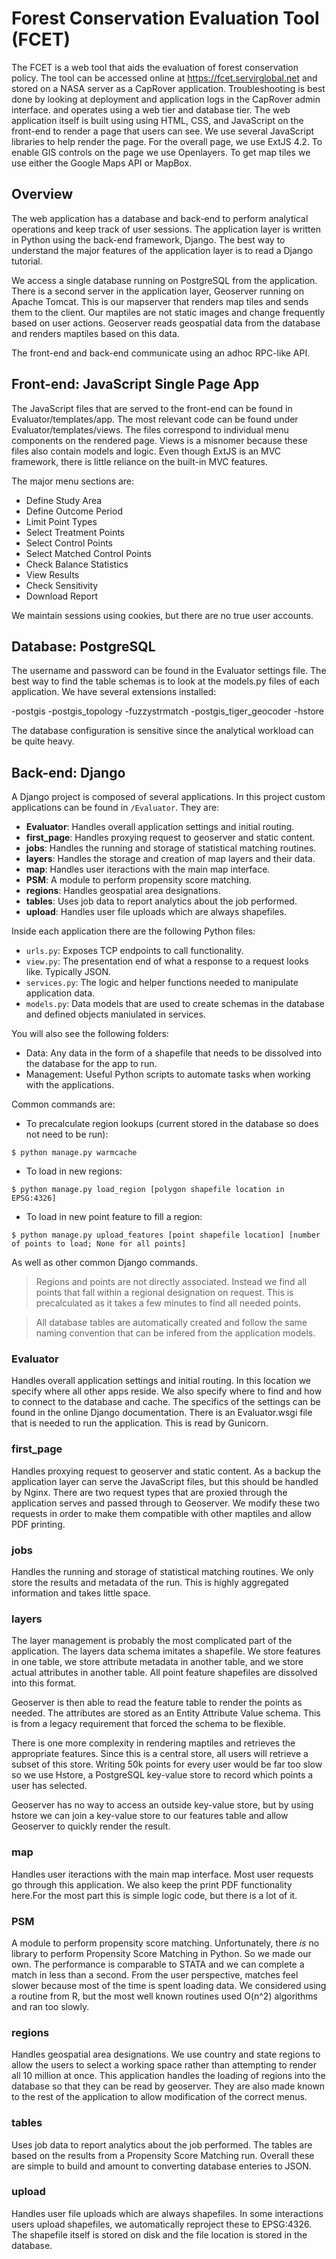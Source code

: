 # Forest Conservation Evaluation Tool (FCET)

The FCET is a web tool that aids the evaluation of forest conservation policy. The tool can be accessed online at https://fcet.servirglobal.net and stored on a NASA server as a CapRover application. Troubleshooting is best done by looking at deployment and application logs in the CapRover admin interface. and operates using a web tier and database tier. The web application itself is built using using HTML, CSS, and JavaScript on the front-end to render a page that users can see. We use several JavaScript libraries to help render the page. For the overall page, we use ExtJS 4.2. To enable GIS controls on the page we use Openlayers. To get map tiles we use either the Google Maps API or MapBox.

## Overview

The web application has a database and back-end to perform analytical operations and keep track of user sessions. The application layer is written in Python using the back-end framework, Django. The best way to understand the major features of the application layer is to read a Django tutorial. 

We access a single database running on PostgreSQL from the application. There is a second server in the application layer, Geoserver running on Apache Tomcat. This is our mapserver that renders map tiles and sends them to the client. Our maptiles are not static images and change frequently based on user actions. Geoserver reads geospatial data from the database and renders maptiles based on this data.

The front-end and back-end communicate using an adhoc RPC-like API.

## Front-end: JavaScript Single Page App 

The JavaScript files that are served to the front-end can be found in Evaluator/templates/app. The most relevant code can be found under Evaluator/templates/views. The files correspond to individual menu components on the rendered page. Views is a misnomer because these files also contain models and logic. Even though ExtJS is an MVC framework, there is little reliance on the built-in MVC features. 

The major menu sections are:

- Define Study Area
- Define Outcome Period
- Limit Point Types
- Select Treatment Points
- Select Control Points
- Select Matched Control Points
- Check Balance Statistics
- View Results
- Check Sensitivity
- Download Report

We maintain sessions using cookies, but there are no true user accounts.

## Database: PostgreSQL 

The username and password can be found in the Evaluator settings file. The best way to find the table schemas is to look at the models.py files of each application. We have several extensions installed:

-postgis
-postgis_topology
-fuzzystrmatch
-postgis_tiger_geocoder
-hstore

The database configuration is sensitive since the analytical workload can be quite heavy.

## Back-end: Django

A Django project is composed of several applications. In this project custom applications can be found in `/Evaluator`. They are:

- **Evaluator**: Handles overall application settings and initial routing.
- **first_page**: Handles proxying request to geoserver and static content.
- **jobs**: Handles the running and storage of statistical matching routines.
- **layers**: Handles the storage and creation of map layers and their data.
- **map**: Handles user iteractions with the main map interface.
- **PSM**: A module to perform propensity score matching.
- **regions**: Handles geospatial area designations.
- **tables**: Uses job data to report analytics about the job performed.
- **upload**: Handles user file uploads which are always shapefiles.

Inside each application there are the following Python files:

- `urls.py`: Exposes TCP endpoints to call functionality.
- `view.py`: The presentation end of what a response to a request looks like. Typically JSON.
- `services.py`: The logic and helper functions needed to manipulate application data.
- `models.py`: Data models that are used to create schemas in the database and defined objects maniulated in services.

You will also see the following folders:

- Data: Any data in the form of a shapefile that needs to be dissolved into the database for the app to run.
- Management: Useful Python scripts to automate tasks when working with the applications.

Common commands are:

- To precalculate region lookups (current stored in the database so does not need to be run): 

```$ python manage.py warmcache```

- To load in new regions: 

```$ python manage.py load_region [polygon shapefile location in EPSG:4326]```

- To load in new point feature to fill a region: 

```$ python manage.py upload_features [point shapefile location] [number of points to load; None for all points]```

As well as other common Django commands.

> Regions and points are not directly associated. Instead we find all points that fall within a regional designation on request. This is precalculated as it takes a few minutes to find all needed points. 

> All database tables are automatically created and follow the same naming convention that can be infered from the application models.
  
### Evaluator

Handles overall application settings and initial routing. 
In this location we specify where all other apps reside. We also specify where to find and how to connect to the database and cache. The specifics of the settings can be found in the online Django documentation. There is an Evaluator.wsgi file that is needed to run the application. This is read by Gunicorn.

### first_page

Handles proxying request to geoserver and static content. As a backup the application layer can serve the JavaScript files, but this should be handled by Nginx. There are two request types that are proxied through the application serves and passed through to Geoserver. We modify these two requests in order to make them compatible with other maptiles and allow PDF printing.    

### jobs

Handles the running and storage of statistical matching routines. We only store the results and metadata of the run. This is highly aggregated information and takes little space.

### layers

The layer management is probably the most complicated part of the application. The layers data schema imitates a shapefile. We store features in one table, we store attribute metadata in another table, and we store actual attributes in another table. All point feature shapefiles are dissolved into this format.

Geoserver is then able to read the feature table to render the points as needed. The attributes are stored
as an Entity Attribute Value schema. This is from a legacy requirement that forced the schema to be flexible.

There is one more complexity in rendering maptiles and retrieves the appropriate features. Since this is a central store, all users will retrieve a subset of this store. Writing 50k points for every user would be far too slow so we use Hstore, a PostgreSQL key-value store to record which points a user has selected. 

Geoserver has no way to access an outside key-value store, but by using hstore we can join a key-value store to our features table and allow Geoserver to quickly render the result. 

### map

Handles user iteractions with the main map interface. Most user requests go through this application. We also keep the print PDF functionality here.For the most part this is simple logic code, but there is a lot of it.

### PSM

A module to perform propensity score matching. Unfortunately, there *is* no library to perform Propensity Score Matching in Python. So we made our own. The performance is comparable to STATA and we can complete a match in less than a second. From the user perspective, matches feel slower because most of the time is spent loading data. We considered using a routine from R, but the most well known routines used O(n^2) algorithms and ran too slowly.

### regions

Handles geospatial area designations. We use country and state regions to allow the users to select a working space rather than attempting to render all 10 million at once. This application handles the loading of regions into the database so that they can be read by geoserver. They are also made known to the rest of the application to allow modification of the correct menus.

### tables

Uses job data to report analytics about the job performed. The tables are based on the results from a Propensity Score Matching run. Overall these are simple to build and amount to converting database enteries to JSON.

### upload

Handles user file uploads which are always shapefiles. In some interactions users upload shapefiles, we automatically reproject these to EPSG:4326. The shapefile itself is stored on disk and the file location is stored in the database.
